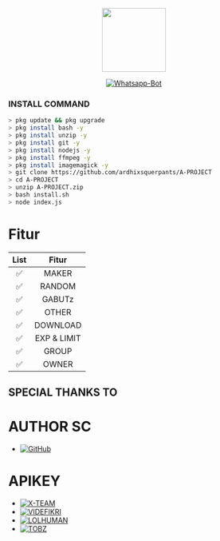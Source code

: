 <p align="center">
<img src="https://static.wikia.nocookie.net/kenja-no-mago/images/8/85/Sizilien_von_klode_1.jpg/revision/latest/top-crop/width/300/height/300?cb=20190417164406" width="128" height="128"/>
</p>
<p align="center">
<a href="#"><img title="Whatsapp-Bot" src="https://img.shields.io/badge/Bot Termux A PROJECT-red?colorA=%23ff0000&colorB=%23017e40&style=for-the-badge"></a>
</p>

### INSTALL COMMAND

```bash
> pkg update && pkg upgrade
> pkg install bash -y
> pkg install unzip -y
> pkg install git -y
> pkg install nodejs -y
> pkg install ffmpeg -y
> pkg install imagemagick -y
> git clone https://github.com/ardhixsquerpants/A-PROJECT
> cd A-PROJECT
> unzip A-PROJECT.zip
> bash install.sh
> node index.js
```
# Fitur

| List |                Fitur           |
| :-----------: | :--------------------------------: |
|       ✅       | MAKER          |
|       ✅       | RANDOM                    |
|       ✅       | GABUTz             |
|       ✅       | OTHER   |
|       ✅       | DOWNLOAD |
|       ✅       | EXP & LIMIT |
|       ✅       | GROUP |
|       ✅       | OWNER |

## SPECIAL THANKS TO

# AUTHOR SC
* <a href="https://github.com/Nurutomo/wabot-aq"><img alt="GitHub" src="https://img.shields.io/badge/NURUTOMO%20-%23121011.svg?&style=for-the-badge&logo=github&logoColor=white"/></a>

# APIKEY
* [![X-TEAM](https://img.shields.io/badge/XTEAM-3b5998?style=flat-square&logo=ardi&logoColor=white)](https://api.xteam.xyz)
* [![VIDEFIKRI](https://img.shields.io/badge/VIDEFIKRI-3b5998?style=flat-square&logo=ardi&logoColor=white)](https://videfikri.com)
* [![LOLHUMAN](https://img.shields.io/badge/LOLHUMAN-3b5998?style=flat-square&logo=ardi&logoColor=white)](http://api.lolhuman.xyz)
* [![TOBZ](https://img.shields.io/badge/TOBZ-3b5998?style=flat-square&logo=ardi&logoColor=white)](https://tobz-api.herokuapp.com)
